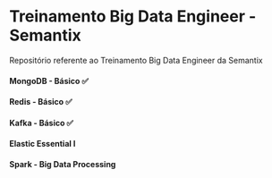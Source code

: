 # Treinamento Big Data Engineer - Semantix

Repositório referente ao Treinamento Big Data Engineer da Semantix

#### MongoDB - Básico ✅
#### Redis - Básico ✅ 
#### Kafka - Básico ✅
#### Elastic Essential I
#### Spark - Big Data Processing


